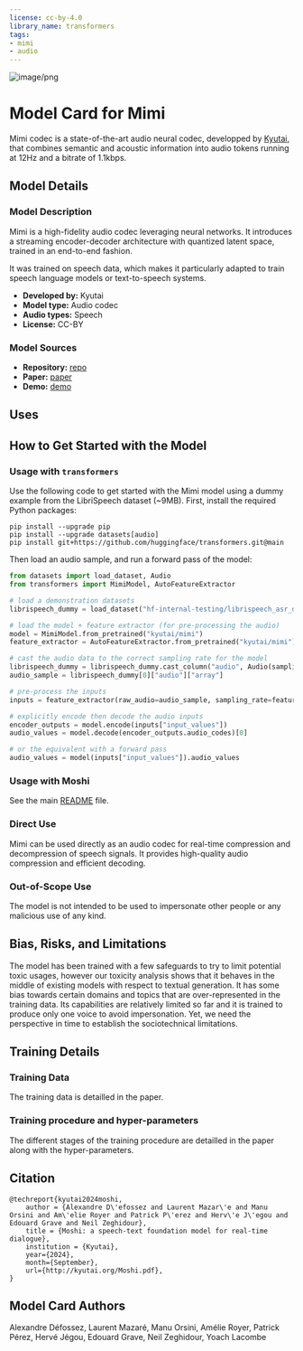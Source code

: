 ```yaml
---
license: cc-by-4.0
library_name: transformers
tags:
- mimi
- audio
---
```


![image/png](https://cdn-uploads.huggingface.co/production/uploads/62611fcabbcbd1c34f1615f6/QPpyznxSH5CxjJ_mA0rdg.png)

# Model Card for Mimi

Mimi codec is a state-of-the-art audio neural codec, developped by [Kyutai](https://kyutai.org/), that combines semantic and acoustic information into audio tokens running at 12Hz and a bitrate of 1.1kbps.

## Model Details

### Model Description

Mimi is a high-fidelity audio codec leveraging neural networks. It introduces a streaming encoder-decoder architecture with quantized latent space, trained in an end-to-end fashion. 

It was trained on speech data, which makes it particularly adapted to train speech language models or text-to-speech systems.

- **Developed by:**  Kyutai
- **Model type:** Audio codec
- **Audio types:** Speech
- **License:** CC-BY

### Model Sources 


- **Repository:** [repo](https://github.com/kyutai-labs/moshi) 
- **Paper:** [paper](http://kyutai.org/Moshi.pdf) 
- **Demo:** [demo](https://moshi.chat/) 

## Uses


## How to Get Started with the Model

### Usage with `transformers`

Use the following code to get started with the Mimi model using a dummy example from the LibriSpeech dataset (~9MB). First, install the required Python packages:

```
pip install --upgrade pip
pip install --upgrade datasets[audio]
pip install git+https://github.com/huggingface/transformers.git@main
```

Then load an audio sample, and run a forward pass of the model:

```python
from datasets import load_dataset, Audio
from transformers import MimiModel, AutoFeatureExtractor

# load a demonstration datasets
librispeech_dummy = load_dataset("hf-internal-testing/librispeech_asr_dummy", "clean", split="validation")

# load the model + feature extractor (for pre-processing the audio)
model = MimiModel.from_pretrained("kyutai/mimi")
feature_extractor = AutoFeatureExtractor.from_pretrained("kyutai/mimi")

# cast the audio data to the correct sampling rate for the model
librispeech_dummy = librispeech_dummy.cast_column("audio", Audio(sampling_rate=feature_extractor.sampling_rate))
audio_sample = librispeech_dummy[0]["audio"]["array"]

# pre-process the inputs
inputs = feature_extractor(raw_audio=audio_sample, sampling_rate=feature_extractor.sampling_rate, return_tensors="pt")

# explicitly encode then decode the audio inputs
encoder_outputs = model.encode(inputs["input_values"])
audio_values = model.decode(encoder_outputs.audio_codes)[0]

# or the equivalent with a forward pass
audio_values = model(inputs["input_values"]).audio_values
```

### Usage with Moshi

See the main [README](https://github.com/kyutai-labs/moshi) file.

### Direct Use

Mimi can be used directly as an audio codec for real-time compression and decompression of speech signals. 
It provides high-quality audio compression and efficient decoding.

### Out-of-Scope Use

The model is not intended to be used to impersonate other people or any malicious use of any kind. 

## Bias, Risks, and Limitations

The model has been trained with a few safeguards to try to limit potential toxic usages, however our toxicity analysis shows that it behaves in the middle of existing models with respect to textual generation. It has some bias towards certain domains and topics that are over-represented in the training data. Its capabilities are relatively limited so far and it is trained to produce only one voice to avoid impersonation. Yet, we need the perspective in time to establish the sociotechnical limitations. 


## Training Details

### Training Data

The training data is detailled in the paper. 

### Training procedure and hyper-parameters

The different stages of the training procedure are detailled in the paper along with the hyper-parameters. 

## Citation 

```
@techreport{kyutai2024moshi,
    author = {Alexandre D\'efossez and Laurent Mazar\'e and Manu Orsini and Am\'elie Royer and Patrick P\'erez and Herv\'e J\'egou and Edouard Grave and Neil Zeghidour},
    title = {Moshi: a speech-text foundation model for real-time dialogue},
    institution = {Kyutai},
    year={2024},
    month={September},
    url={http://kyutai.org/Moshi.pdf},
}
```

## Model Card Authors

Alexandre Défossez, Laurent Mazaré, Manu Orsini, Amélie Royer, Patrick Pérez, Hervé Jégou, Edouard Grave, Neil Zeghidour, Yoach Lacombe